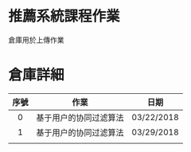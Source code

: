 # 推薦系統課程作業

倉庫用於上傳作業

# 倉庫詳細

| 序號 |          作業          |    日期    |
| :--: | :--------------------: | :--------: |
|  0   | 基于用户的协同过滤算法 | 03/22/2018 |
|   1   |  基于用户的协同过滤算法  | 03/29/2018 |
|      |                        |            |


